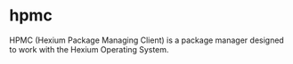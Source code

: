 # hpmc
HPMC (Hexium Package Managing Client) is a package manager designed to work with the Hexium Operating System.
